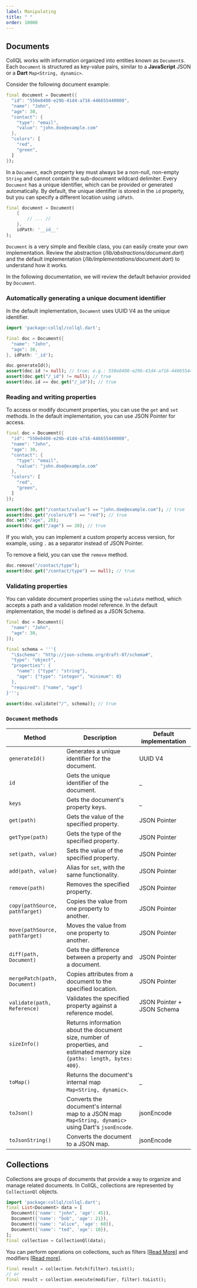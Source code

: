 ```yaml
---
label: Manipulating
title: " "
order: 10000
---
```


## Documents
CollQL works with information organized into entities known as `Document`s. Each `Document` is structured as key-value pairs, similar to a **JavaScript** JSON or a **Dart** `Map<String, dynamic>`.

Consider the following document example:

```dart
final document = Document({
  "id": "550e8400-e29b-41d4-a716-446655440000",
  "name": "John",
  "age": 30,
  "contact": {
    "type": "email",
    "value": "john.doe@example.com"
  },
  "colors": [
    "red",
    "green",
  ]
});
```

In a `Document`, each property key must always be a non-null, non-empty `String` and cannot contain the sub-document wildcard delimiter. Every `Document` has a unique identifier, which can be provided or generated automatically. By default, the unique identifier is stored in the `id` property, but you can specify a different location using `idPath`.

```dart
final document = Document( 
    { 
        // ... //
    }, 
    idPath: '__id__'
);
```

`Document` is a very simple and flexible class, you can easily create your own implementation. Review the abstraction (*/lib/abstractions/document.dart*) and the default implementation (*/lib/implementations/document.dart*) to understand how it works.

In the following documentation, we will review the default behavior provided by `Document`.

### Automatically generating a unique document identifier
In the default implementation, `Document` uses UUID V4 as the unique identifier.

```dart
import 'package:collql/collql.dart';

final doc = Document({
  "name": "John",
  "age": 30,
}, idPath: '_id');

doc.generateId();
assert(doc.id != null); // true; e.g.: 550e8400-e29b-41d4-a716-446655440000
assert(doc.get("/_id") != null); // true
assert(doc.id == doc.get("/_id")); // true
```

### Reading and writing properties
To access or modify document properties, you can use the `get` and `set` methods. In the default implementation, you can use JSON Pointer for access.

```dart
final doc = Document({
  "id": "550e8400-e29b-41d4-a716-446655440000",
  "name": "John",
  "age": 30,
  "contact": {
    "type": "email",
    "value": "john.doe@example.com"
  },
  "colors": [
    "red",
    "green",
  ]
});

assert(doc.get("/contact/value") == "john.doe@example.com"); // true
assert(doc.get("/colors/0") == "red"); // true
doc.set("/age", 20);
assert(doc.get("/age") == 20); // true
```

If you wish, you can implement a custom property access version, for example, using `.` as a separator instead of JSON Pointer.

To remove a field, you can use the `remove` method.

```dart
doc.remove("/contact/type");
assert(doc.get("/contact/type") == null); // true
```

### Validating properties
You can validate document properties using the `validate` method, which accepts a path and a validation model reference.
In the default implementation, the model is defined as a JSON Schema.

```dart
final doc = Document({
  "name": "John",
  "age": 30,
});

final schema = '''{
  "\$schema": "http://json-schema.org/draft-07/schema#",
  "type": "object",
  "properties": {
    "name": {"type": "string"},
    "age": {"type": "integer", "minimum": 0}
  },
  "required": ["name", "age"]
}''';

assert(doc.validate("/", schema)); // true
```

### `Document` methods

| Method         | Description                                      | Default implementation |
|----------------|--------------------------------------------------|------------------------|
| `generateId()` | Generates a unique identifier for the document.  | UUID V4 |
| `id`           | Gets the unique identifier of the document.      | _ |
| `keys`         | Gets the document's property keys.               | _ |
| `get(path)`    | Gets the value of the specified property.        | JSON Pointer |
| `getType(path)`| Gets the type of the specified property.         | JSON Pointer |
| `set(path, value)` | Sets the value of the specified property.    | JSON Pointer |
| `add(path, value)` | Alias for `set`, with the same functionality.| JSON Pointer |
| `remove(path)` | Removes the specified property.                  | JSON Pointer |
| `copy(pathSource, pathTarget)` | Copies the value from one property to another. | JSON Pointer |
| `move(pathSource, pathTarget)` | Moves the value from one property to another. | JSON Pointer |
| `diff(path, Document)` | Gets the difference between a property and a document. | JSON Pointer |
| `mergePatch(path, Document)` | Copies attributes from a document to the specified location. | JSON Pointer |
| `validate(path, Reference)` | Validates the specified property against a reference model. | JSON Pointer + JSON Schema |
| `sizeInfo()`   | Returns information about the document size, number of properties, and estimated memory size `{paths: length, bytes: 400}`. | _ |
| `toMap()`      | Returns the document's internal map `Map<String, dynamic>`. | _ |
| `toJson()`     | Converts the document's internal map to a JSON map `Map<String, dynamic>` using Dart's `jsonEncode`. | jsonEncode |
| `toJsonString()` | Converts the document to a JSON map.           | jsonEncode |

## Collections
Collections are groups of documents that provide a way to organize and manage related documents. In CollQL, collections are represented by `CollectionQl` objects.

```dart
import 'package:collql/collql.dart';
final List<Document> data = [
  Document({'name': "john", 'age': 45}),
  Document({'name': "bob", 'age': 21}),
  Document({'name': "alice", 'age': 60}),
  Document({'name': "ted", 'age': 10}),
];
final collection = CollectionQl(data);
```

You can perform operations on collections, such as filters [[Read More](/reference/00100-filters)] and modifiers [[Read more](/reference/00200-modifiers)].

```dart
final result = collection.fetch(filter).toList();
// or
final result = collection.execute(modifier, filter).toList();
```
